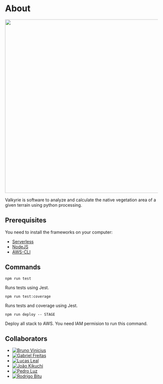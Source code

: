 # About

<p align="center">
  <img width=570 src="assets/plat.gif">
</p>

Valkyrie is software to analyze and calculate the native vegetation area of a given terrain using python processing.

## Prerequisites

You need to install the frameworks on your computer:

- [Serverless](https://www.serverless.com/framework/docs/getting-started) 
- [NodeJS](https://nodejs.org/en/)
- [AWS-CLI](https://aws.amazon.com/pt/cli/)

## Commands

`npm run test`

Runs tests using Jest.

`npm run test:coverage`

Runs tests and coverage using Jest.

`npm run deploy -- STAGE`

Deploy all stack to AWS. You need IAM permision to run this command.

## Collaborators

- [![Bruno Vinicius](https://img.shields.io/github/followers/LilPaje?label=Bruno%20Vinincius&style=style=for-the-badge)](https://github.com/LilPaje)
- [![Gabriel Freitas](https://img.shields.io/github/followers/FreitasGa?label=Gabriel%20Freitas&style=style=for-the-badge)](https://github.com/FreitasGa)
- [![Lucas Leal](https://img.shields.io/github/followers/FreitasGa?label=Lucas%20Leal&style=style=for-the-badge)](https://github.com/LucasXXI)
- [![João Kikuchi](https://img.shields.io/github/followers/jvkikuchi?label=Jo%C3%A3o%20Kikuchi&style=style=for-the-badge)](https://github.com/jvkikuchi)
- [![Pedro Luz](https://img.shields.io/github/followers/pedroaaluz?label=Pedro%20Luz&style=style=for-the-badge)]()
- [![Rodrigo Bitu](https://img.shields.io/github/followers/rodBitu?label=Rodrigo%20Bitu&style=style=for-the-badge)](https://github.com/rodbitu)


